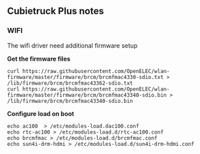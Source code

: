 ## Cubietruck Plus notes

### WIFI

The wifi driver need additional firmware setup

**Get the firmware files**
```
curl https://raw.githubusercontent.com/OpenELEC/wlan-firmware/master/firmware/brcm/brcmfmac4330-sdio.txt > /lib/firmware/brcm/brcmfmac43362-sdio.txt
curl https://raw.githubusercontent.com/OpenELEC/wlan-firmware/master/firmware/brcm/brcmfmac43340-sdio.bin > /lib/firmware/brcm/brcmfmac43340-sdio.bin
```

**Configure load on boot**
```
echo ac100  > /etc/modules-load.dac100.conf
echo rtc-ac100 > /etc/modules-load.d/rtc-ac100.conf
echo brcmfmac > /etc/modules-load.d/brcmfmac.conf
echo sun4i-drm-hdmi > /etc/modules-load.d/sun4i-drm-hdmi.conf
```
